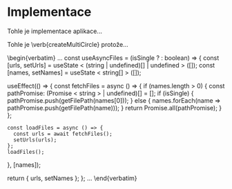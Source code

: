 # Implementace

Tohle je implementace aplikace...

Tohle je \verb{createMultiCircle} protože...

\begin{verbatim}
...
const useAsyncFiles = (isSingle ? : boolean) => {
  const [urls, setUrls] = useState < (string | undefined)[] | undefined > ([]);
  const [names, setNames] = useState < string[] > ([]);

  useEffect(() => {
    const fetchFiles = async () => {
      if (names.length > 0) {
        const pathPromise: (Promise < string > | undefined)[] = [];
        if (isSingle) {
          pathPromise.push(getFilePath(names[0]));
        } else {
          names.forEach(name => pathPromise.push(getFilePath(name)));
        }
        return Promise.all(pathPromise);
      }
    };

    const loadFiles = async () => {
      const urls = await fetchFiles();
      setUrls(urls);
    };
    loadFiles();
  }, [names]);

  return {
    urls,
    setNames
  };
};
...
\end{verbatim}